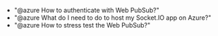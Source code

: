 - "@azure How to authenticate with Web PubSub?"
- "@azure What do I need to do to host my Socket.IO app on Azure?"
- "@azure How to stress test the Web PubSub?"